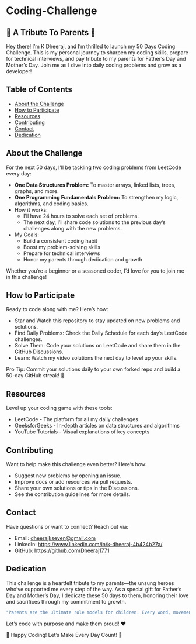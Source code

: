 # Coding-Challenge
<h2> 🚀 A Tribute To Parents 🚀 </h2>
<p> Hey there! I’m K Dheeraj, and I’m thrilled to launch my 50 Days Coding Challenge. This is my personal journey to sharpen my coding skills, prepare for technical interviews, and pay tribute to my parents for Father’s Day and Mother’s Day. Join me as I dive into daily coding problems and grow as a developer! </p>

## Table of Contents
- [About the Challenge](#about-the-challenge)
- [How to Participate](#how-to-participate)
- [Resources](#resources)
- [Contributing](#contributing)
- [Contact](#contact)
- [Dedication](#dedication)

## About the Challenge
For the next 50 days, I’ll be tackling two coding problems from LeetCode every day:
- **One Data Structures Problem:** To master arrays, linked lists, trees, graphs, and more.
- **One Programming Fundamentals Problem:** To strengthen my logic, algorithms, and coding basics.
- How it works:
    - I’ll have 24 hours to solve each set of problems.
    - The next day, I’ll share code solutions to the previous day’s challenges along with the new problems.
- My Goals:
  - Build a consistent coding habit
  - Boost my problem-solving skills
  - Prepare for technical interviews
  - Honor my parents through dedication and growth
<p> Whether you’re a beginner or a seasoned coder, I’d love for you to join me in this challenge! </p>

## How to Participate
Ready to code along with me? Here’s how:
- Star and Watch this repository to stay updated on new problems and solutions.
- Find Daily Problems: Check the Daily Schedule for each day’s LeetCode challenges.
- Solve Them: Code your solutions on LeetCode and share them in the GitHub Discussions.
- Learn: Watch my video solutions the next day to level up your skills.
<p> Pro Tip: Commit your solutions daily to your own forked repo and build a 50-day GitHub streak! 🌟 </p>

## Resources
Level up your coding game with these tools:
- LeetCode - The platform for all my daily challenges
- GeeksforGeeks - In-depth articles on data structures and algorithms
- YouTube Tutorials - Visual explanations of key concepts

## Contributing
Want to help make this challenge even better? Here’s how:
- Suggest new problems by opening an issue.
- Improve docs or add resources via pull requests.
- Share your own solutions or tips in the Discussions.
- See the contribution guidelines for more details.

## Contact
Have questions or want to connect? Reach out via:
- Email: dheerajkseven@gmail.com
- LinkedIn: https://www.linkedin.com/in/k-dheeraj-4b424b27a/
- GitHub: https://github.com/Dheeraj1771

## Dedication
This challenge is a heartfelt tribute to my parents—the unsung heroes who’ve supported me every step of the way. As a special gift for Father’s Day and Mother’s Day, I dedicate these 50 days to them, honoring their love and sacrifices through my commitment to growth.
```bash
"Parents are the ultimate role models for children. Every word, movement, and action has an effect." — Bob Keeshan
```
Let’s code with purpose and make them proud! ❤️

🎉 Happy Coding! Let’s Make Every Day Count! 🎉
